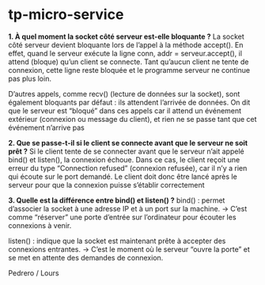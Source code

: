 # tp-micro-service


**1. À quel moment la socket côté serveur est-elle bloquante ?**
La socket côté serveur devient bloquante lors de l’appel à la méthode accept().
En effet, quand le serveur exécute la ligne conn, addr = serveur.accept(), il attend (bloque) qu’un client se connecte. Tant qu’aucun client ne tente de connexion, cette ligne reste bloquée et le programme serveur ne continue pas plus loin.

D’autres appels, comme recv() (lecture de données sur la socket), sont également bloquants par défaut : ils attendent l’arrivée de données.
On dit que le serveur est “bloqué” dans ces appels car il attend un événement extérieur (connexion ou message du client), et rien ne se passe tant que cet événement n’arrive pas


**2. Que se passe-t-il si le client se connecte avant que le serveur ne soit prêt ?**
Si le client tente de se connecter avant que le serveur n’ait appelé bind() et listen(), la connexion échoue.
Dans ce cas, le client reçoit une erreur du type “Connection refused” (connexion refusée), car il n’y a rien qui écoute sur le port demandé.
Le client doit donc être lancé après le serveur pour que la connexion puisse s’établir correctement


**3. Quelle est la différence entre bind() et listen() ?**
bind() : permet d’associer la socket à une adresse IP et à un port sur la machine.
→ C’est comme “réserver” une porte d’entrée sur l’ordinateur pour écouter les connexions à venir.

listen() : indique que la socket est maintenant prête à accepter des connexions entrantes.
→ C’est le moment où le serveur “ouvre la porte” et se met en attente des demandes de connexion.






Pedrero / Lours
